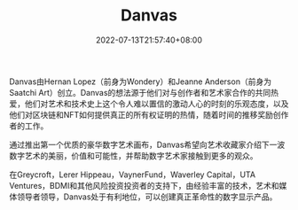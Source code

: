 ﻿---
weight: 
title: "Danvas"
description: "全球首个豪华数字艺术展。The World’s First Luxury Digital Art Display"
date: 2022-07-13T21:57:40+08:00
lastmod: 2022-07-13T16:45:40+08:00
draft: false
authors: ["june"]
featuredImage: "475.png"
link: "https://www.danvas.art/"
tags: ["Danvas","数字收藏品"]
categories: ["navigation"]
navigation: ["数字收藏品"]
lightgallery: true
toc: true
pinned: false
recommend: false
recommend1: false
---
Danvas由Hernan Lopez（前身为Wondery）和Jeanne Anderson（前身为Saatchi Art）创立。Danvas的想法源于他们对与创作者和艺术家合作的共同热爱，他们对艺术和技术史上这个令人难以置信的激动人心的时刻的乐观态度，以及他们对区块链和NFT如何提供真正的所有权证明的热情，随着时间的推移奖励创作者的工作。

通过推出第一个优质的豪华数字艺术画布，Danvas希望向艺术收藏家介绍下一波数字艺术的美丽，价值和可能性，并帮助数字艺术家接触到更多的观众。

在Greycroft，Lerer Hippeau，VaynerFund，Waverley Capital，UTA Ventures，BDMI和其他风险投资投资者的支持下，由经验丰富的技术，艺术和媒体领导者领导，Danvas处于有利地位，可以创建真正革命性的数字显示产品。